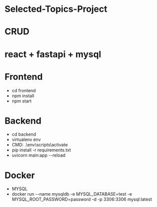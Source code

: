 # Selected-Topics-Project
# CRUD 
# react + fastapi + mysql

# Frontend
* cd frontend
* npm install
* npm start

# Backend
* cd backend
* virtualenv env
* CMD: .\env\scripts\activate
* pip install -r requirements.txt
* uvicorn main:app --reload

# Docker
* MYSQL
* docker run --name mysqldb -e MYSQL_DATABASE=test -e MYSQL_ROOT_PASSWORD=password -d -p 3306:3306 mysql:latest
